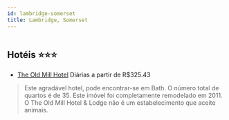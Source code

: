 ```yaml
---
id: lambridge-somerset
title: Lambridge, Somerset
---
```


<center><img src="http://photos.hotelbeds.com/giata/14/146579/146579a_hb_a_001.jpg" alt="" /></center>


## Hotéis ⭐️⭐️⭐️

-    [The Old Mill Hotel](https://www.hurb.com/aud/https://www.hurb.com/hoteis/lambridge/the-old-mill-hotel-JNP-JP844543?cmp=18055) Diárias a partir de R$325.43
   > Este agradável hotel, pode encontrar-se em Bath. O número total de quartos é de 35. Este imóvel foi completamente remodelado em 2011. O The Old Mill Hotel &amp; Lodge não é um estabelecimento que aceite animais. 

